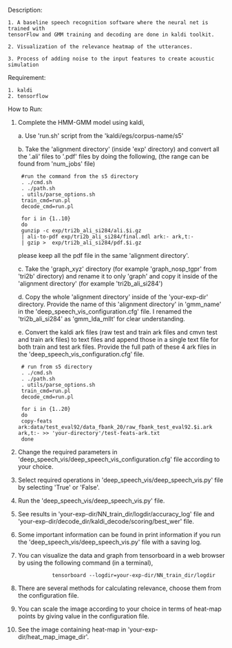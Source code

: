Description:

    1. A baseline speech recognition software where the neural net is trained with 
    tensorFlow and GMM training and decoding are done in kaldi toolkit.

    2. Visualization of the relevance heatmap of the utterances.
    
    3. Process of adding noise to the input features to create acoustic simulation


Requirement:

    1. kaldi
    2. tensorflow


How to Run:

1. Complete the HMM-GMM model using kaldi,

	a. Use 'run.sh' script from the 'kaldi/egs/corpus-name/s5'

	b. Take the 'alignment directory' (inside 'exp' directory) and convert all 
	the '.ali' files to '.pdf' files by doing the following,
   	(the range can be found from 'num_jobs' file)

        #run the command from the s5 directory
        . ./cmd.sh
        . ./path.sh
        . utils/parse_options.sh
        train_cmd=run.pl
        decode_cmd=run.pl

        for i in {1..10}
        do
        gunzip -c exp/tri2b_ali_si284/ali.$i.gz 
        | ali-to-pdf exp/tri2b_ali_si284/final.mdl ark:- ark,t:- 
        | gzip >  exp/tri2b_ali_si284/pdf.$i.gz
    please keep all the pdf file in the same 'alignment directory'.
    
	c. Take the 'graph_xyz' directory (for example 'graph_nosp_tgpr' from 'tri2b' directory) and rename it 
	   to only 'graph' and copy it inside of the 'alignment directory' (for example 'tri2b_ali_si284')

	d. Copy the whole 'alignment directory' inside of the 'your-exp-dir' directory. Provide the name of this 'alignment directory' 
	   in 'gmm_name' in the 'deep_speech_vis_configuration.cfg' file. I renamed the 'tri2b_ali_si284' as 'gmm_lda_mllt' for
	   clear understanding.
	   
	e. Convert the kaldi ark files (raw test and train ark files and cmvn test and train ark files) to text files and append those in a single 
	   text file for both train and test ark files. Provide the full path of these 4 ark files in the 'deep_speech_vis_configuration.cfg' file.
	   
        # run from s5 directory
        . ./cmd.sh
        . ./path.sh
        . utils/parse_options.sh
        train_cmd=run.pl
        decode_cmd=run.pl
        
        for i in {1..20}
        do
        copy-feats ark:data/test_eval92/data_fbank_20/raw_fbank_test_eval92.$i.ark ark,t:- >> 'your-directory'/test-feats-ark.txt
        done


2. Change the required parameters in 'deep_speech_vis/deep_speech_vis_configuration.cfg' file 
   according to your choice.

3. Select required operations in 'deep_speech_vis/deep_speech_vis.py' file by selecting 'True' or 
   'False'.

4. Run the 'deep_speech_vis/deep_speech_vis.py' file.

5. See results in 'your-exp-dir/NN_train_dir/logdir/accuracy_log' file 
   and 
   'your-exp-dir/decode_dir/kaldi_decode/scoring/best_wer' file.

6. Some important information can be found in print information if you run the
   'deep_speech_vis/deep_speech_vis.py' file with a saving log.

7. You can visualize the data and graph from tensorboard in a web browser by 
   using the following command (in a terminal),

                  tensorboard --logdir=your-exp-dir/NN_train_dir/logdir
                  
8. There are several methods for calculating relevance, choose them from the configuration file.

9. You can scale the image according to your choice in terms of heat-map points by giving
   value in the configuration file.

10. See the image containing heat-map in 'your-exp-dir/heat_map_image_dir'.
